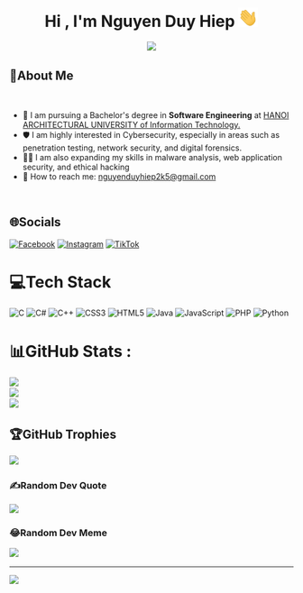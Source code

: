 <h1 align="center"><b>Hi , I'm Nguyen Duy Hiep </b><img src="hello.gif" width="35"></h1>
<p align="center">
  <a href="https://github.com/DenverCoder1/readme-typing-svg">
    <img src="https://readme-typing-svg.herokuapp.com?font=Fira+Code&size=22&duration=3000&pause=1000&color=00F7FF&center=true&vCenter=true&width=900&lines=Cybersecurity+Developer;Self-taught+Security+Researcher;IT+Student+specializing+in+Cybersecurity;Secure+Javascript+Fullstack+Developer;CTF+Player+%7C+Ethical+Hacker;Offensive+and+Defensive+Security+Learner;Always+curious+about+how+systems+break+and+how+to+protect+them">
  </a>
</p>

## 💫<b>About Me</b>
<br>

- 🔭 I am pursuing a Bachelor's degree in <b>Software Engineering</b> at <a href="https://hau.edu.vn/">HANOI ARCHITECTURAL UNIVERSITY of Information Technology.</a>
- 🛡️ I am highly interested in Cybersecurity, especially in areas such as penetration testing, network security, and digital forensics. 
- 👨‍💻 I am also expanding my skills in malware analysis, web application security, and ethical hacking
- 📧 How to reach me: <a href="mailto:nguyenduyhiep2k5@gmail.com">nguyenduyhiep2k5@gmail.com</a>
<br>

## 🌐Socials
[![Facebook](https://img.shields.io/badge/Facebook-%231877F2.svg?logo=Facebook&logoColor=white)](https://facebook.com/duyhiep223) [![Instagram](https://img.shields.io/badge/Instagram-%23E4405F.svg?logo=Instagram&logoColor=white)](https://instagram.com/_duyhiep223_) [![TikTok](https://img.shields.io/badge/TikTok-%23000000.svg?logo=TikTok&logoColor=white)](https://tiktok.com/@duyhiep_223) 

# 💻Tech Stack
![C](https://img.shields.io/badge/c-%2300599C.svg?style=plastic&logo=c&logoColor=white) ![C#](https://img.shields.io/badge/c%23-%23239120.svg?style=plastic&logo=c-sharp&logoColor=white) ![C++](https://img.shields.io/badge/c++-%2300599C.svg?style=plastic&logo=c%2B%2B&logoColor=white) ![CSS3](https://img.shields.io/badge/css3-%231572B6.svg?style=plastic&logo=css3&logoColor=white) ![HTML5](https://img.shields.io/badge/html5-%23E34F26.svg?style=plastic&logo=html5&logoColor=white) ![Java](https://img.shields.io/badge/java-%23ED8B00.svg?style=plastic&logo=java&logoColor=white) ![JavaScript](https://img.shields.io/badge/javascript-%23323330.svg?style=plastic&logo=javascript&logoColor=%23F7DF1E) ![PHP](https://img.shields.io/badge/php-%23777BB4.svg?style=plastic&logo=php&logoColor=white) ![Python](https://img.shields.io/badge/python-3670A0?style=plastic&logo=python&logoColor=ffdd54)
# 📊GitHub Stats :
![](https://github-readme-stats.vercel.app/api?username=ndh223&theme=radical&hide_border=false&include_all_commits=false&count_private=false)<br/>
![](https://github-readme-streak-stats.herokuapp.com/?user=ndh223&theme=radical&hide_border=false)<br/>
![](https://github-readme-stats.vercel.app/api/top-langs/?username=ndh223&theme=radical&hide_border=false&include_all_commits=false&count_private=false&layout=compact)

## 🏆GitHub Trophies
![](https://github-trophies.vercel.app/?username=ndh223&theme=radical&no-frame=false&no-bg=false&margin-w=4)

### ✍️Random Dev Quote
![](https://quotes-github-readme.vercel.app/api?type=horizontal&theme=radical)

### 😂Random Dev Meme
<img src="https://random-memer.herokuapp.com/" width="512px"/>

---
[![](https://visitcount.itsvg.in/api?id=ndh223&icon=0&color=0)](https://visitcount.itsvg.in)
